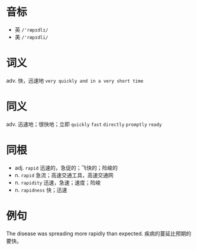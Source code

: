 # 音标

- 英 `/'ræpɪdlɪ/`
- 美 `/'ræpɪdli/`

# 词义

adv. 快，迅速地
`very quickly and in a very short time`

# 同义

adv. 迅速地；很快地；立即
`quickly` `fast` `directly` `promptly` `ready`

# 同根

- adj. `rapid` 迅速的，急促的；飞快的；险峻的
- n. `rapid` 急流；高速交通工具，高速交通网
- n. `rapidity` 迅速，急速；速度；险峻
- n. `rapidness` 快；迅速

# 例句

The disease was spreading more rapidly than expected.
疾病的蔓延比预期的要快。


